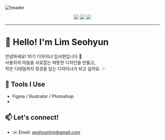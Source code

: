 ![header](https://capsule-render.vercel.app/api?type=soft&color=fde68a&text=Lim%20Seohyun%0A🐻%20UXUI%20Designer&fontColor=5c4033&fontSize=40&height=200)


<p align="center">
  <img src="https://img.shields.io/badge/Role-🐻UXUI%20Designer-facc15?style=flat-square&logo=figma&logoColor=5c4033"/>
  <img src="https://img.shields.io/badge/Love-Warm%20Colors-fde68a?style=flat-square&logoColor=5c4033"/>
  <img src="https://img.shields.io/badge/I%20love-Design%20%26%20Honey-eab308?style=flat-square"/>
</p>

---

# 🍯 Hello! I'm Lim Seohyun

안녕하세요! 10기 디자이너 임서현입니다 🧸  
사용자의 마음을 사로잡는 따뜻한 디자인을 만들고,  
작은 디테일까지 정성을 담는 디자이너가 되고 싶어요. ✨


## 🎨 Tools I Use
- Figma / Illustrator / Photoshop
- 

## 📫 Let's connect!
- ✉️ Email: seohyunlim@gmail.com
